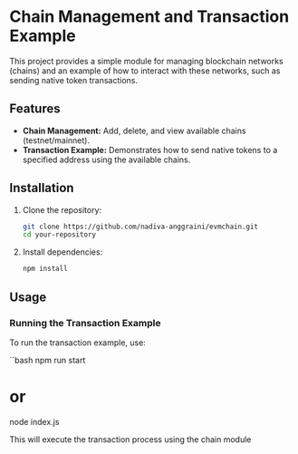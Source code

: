 # Chain Management and Transaction Example

This project provides a simple module for managing blockchain networks (chains) and an example of how to interact with these networks, such as sending native token transactions.

## Features

- **Chain Management:** Add, delete, and view available chains (testnet/mainnet).
- **Transaction Example:** Demonstrates how to send native tokens to a specified address using the available chains.

## Installation

1. Clone the repository:
   ```bash
   git clone https://github.com/nadiva-anggraini/evmchain.git
   cd your-repository
2. Install dependencies:
   ```bash
   npm install

## Usage
### Running the Transaction Example
To run the transaction example, use:

``bash
npm run start
# or
node index.js

This will execute the transaction process using the chain module

